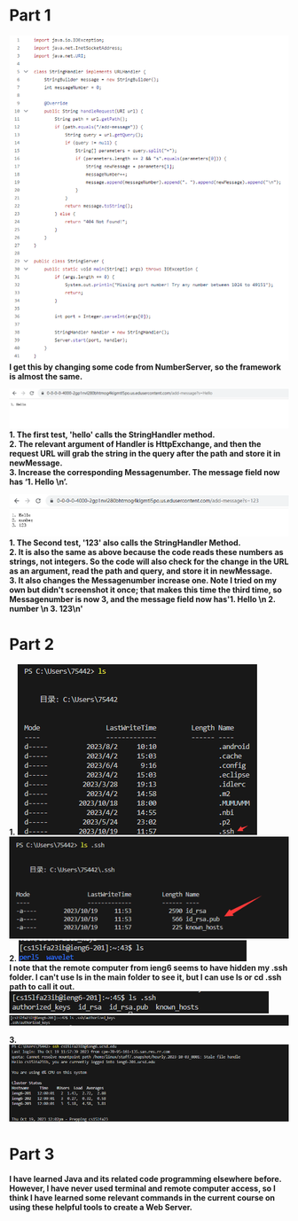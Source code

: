 # Part 1
![Image](@D9PNSPN0BWXLV0V[R6D6SR.png)<br>
 __I get this by changing some code from NumberServer, so the framework is almost the same.__

![Image](2.11.png) <br>
__1. The first test, 'hello' calls the StringHandler method.__ <br>
__2. The relevant argument of Handler is HttpExchange, and then the request URL will grab the string in the query after the path and store it in newMessage.__ <br>
__3. Increase the corresponding Messagenumber. The message field now has ‘1. Hello \n’.__ <br>

![Image](2.12.png) <br>
__1. The Second test, '123' also calls the StringHandler Method.__ <br>
__2. It is also the same as above because the code reads these numbers as strings, not integers. So the code will also check for the change in the URL as an argument, read the path and query, and store it in newMessage.__ <br>
__3. It also changes the Messagenumber increase one. Note I tried on my own but didn't screenshot it once; that makes this time the third time, so Messagenumber is now 3, and the message field now has'1. Hello \n 2. number \n 3. 123\n'__ <br>
# Part 2
__1.__
![Image](2.24.png) <br>
![Image](2.25.png) <br>
__2.__
![Image](2.22.png) <br>
__I note that the remote computer from ieng6 seems to have hidden my .ssh folder. I can't use ls in the main folder to see it, but I can use ls or cd .ssh path to call it out.__ <br>
![Image](2.23.png) <br>
![Image](2.21.png) <br>

__3.__
![Image](2.26.png) <br>

# Part 3 <br>

__I have learned Java and its related code programming elsewhere before. However, I have never used terminal and remote computer access, so I think I have learned some relevant commands in the current course on using these helpful tools to create a Web Server.__

